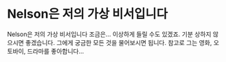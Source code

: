 
# Nelson은 저의 가상 비서입니다
Nelson은 저의 가상 비서입니다 조금은... 이상하게 들릴 수도 있겠죠. 기분 상하지 않으시면 좋겠습니다. 그에게 궁금한 모든 것을 물어보시면 됩니다. 참고로 그는 영화, 오토바이, 드라마를 좋아합니다...
